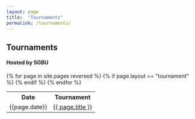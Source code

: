 ```yaml
---
layout: page
title:  "Tournaments"
permalink: /tournaments/
---
```


  <h2>Tournaments</h2>
  <h4>Hosted by SGBU</h4>
  <table>
      <tr>
          <th>Date</th>      
          <th>Tournament</th>
      </tr>
      {% for page in site.pages reversed %}
            {% if page.layout == "tournament" %}
            <tr>
                <td>{{page.date}}</td>
                <td><a href="{{ page.url | prepend: site.baseurl }}">{{ page.title }}</a></td>
            </tr>
            {% endif %}
      {% endfor %}

  </table>
